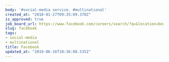 ```yaml
---
body: '#social-media service. #multinational'
created_at: "2018-01-27T09:35:09.370Z"
is_approved: true
job_board_url: https://www.facebook.com/careers/search/?q=&location=berlin
slug: facebook
tags:
- social-media
- multinational
title: Facebook
updated_at: "2019-06-16T10:36:08.535Z"
---
```

